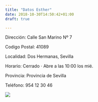 ```yaml
---
title: "Datos Esther"
date: 2018-10-30T14:50:42+01:00
draft: true

---
```


Dirección: Calle San Marino Nº 7

Codigo Postal: 41089

Localidad: Dos Hermanas, Sevilla

Horario: Cerrado ⋅ Abre a las 10:00 los mié.
			
Provincia: Provincia de Sevilla

Teléfono: 954 12 30 46


<img src="https://lh5.googleusercontent.com/p/AF1QipO4kbcrEddr16yNof92a4naGvRDFJ_IouOOw9TU=w213-h160-k-no" />
